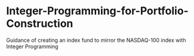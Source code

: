 # Integer-Programming-for-Portfolio-Construction
Guidance of creating an index fund to mirror the NASDAQ-100 index with Integer Programming
